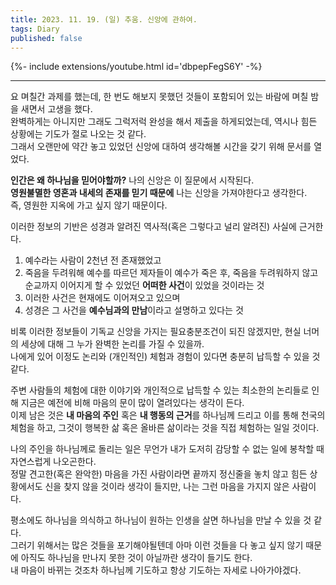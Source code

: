 ```yaml
---
title: 2023. 11. 19. (일) 추움. 신앙에 관하여.
tags: Diary
published: false
---
```


<!--more-->

{%- include extensions/youtube.html id='dbpepFegS6Y' -%}

---

요 며칠간 과제를 했는데, 한 번도 해보지 못했던 것들이 포함되어 있는 바람에 며칠 밤을 새면서 고생을 했다. \
완벽하게는 아니지만 그래도 그럭저럭 완성을 해서 제출을 하게되었는데, 역시나 힘든 상황에는 기도가 절로 나오는 것 같다. \
그래서 오랜만에 약간 놓고 있었던 신앙에 대하여 생각해볼 시간을 갖기 위해 문서를 열었다.

**인간은 왜 하나님을 믿어야할까?** 나의 신앙은 이 질문에서 시작된다. \
**영원불멸한 영혼과 내세의 존재를 믿기 때문에** 나는 신앙을 가져야한다고 생각한다. \
즉, 영원한 지옥에 가고 싶지 않기 때문이다.

이러한 정보의 기반은 성경과 알려진 역사적(혹은 그렇다고 널리 알려진) 사실에 근거한다.
1. 예수라는 사람이 2천년 전 존재했었고
2. 죽음을 두려워해 예수를 따르던 제자들이 예수가 죽은 후, 죽음을 두려워하지 않고 순교까지 이어지게 할 수 있었던 **어떠한 사건**이 있었을 것이라는 것
3. 이러한 사건은 현재에도 이어져오고 있으며
4. 성경은 그 사건을 **예수님과의 만남**이라고 설명하고 있다는 것

비록 이러한 정보들이 기독교 신앙을 가지는 필요충분조건이 되진 않겠지만, 현실 너머의 세상에 대해 그 누가 완벽한 논리를 가질 수 있을까. \
나에게 있어 이정도 논리와 (개인적인) 체험과 경험이 있다면 충분히 납득할 수 있을 것 같다.

주변 사람들의 체험에 대한 이야기와 개인적으로 납득할 수 있는 최소한의 논리들로 인해 지금은 예전에 비해 마음의 문이 많이 열려있다는 생각이 든다. \
이제 남은 것은 **내 마음의 주인** 혹은 **내 행동의 근거**를 하나님께 드리고 이를 통해 천국의 체험을 하고, 그것이 행복한 삶 혹은 올바른 삶이라는 것을 직접 체험하는 일일 것이다.

나의 주인을 하나님께로 돌리는 일은 무언가 내가 도저히 감당할 수 없는 일에 봉착할 때 자연스럽게 나오곤한다. \
정말 견고한(혹은 완악한) 마음을 가진 사람이라면 끝까지 정신줄을 놓치 않고 힘든 상황에서도 신을 찾지 않을 것이라 생각이 들지만, 나는 그런 마음을 가지지 않은 사람이다.

평소에도 하나님을 의식하고 하나님이 원하는 인생을 살면 하나님을 만날 수 있을 것 같다. \
그러기 위해서는 많은 것들을 포기해야될텐데 아마 이런 것들을 다 놓고 싶지 않기 때문에 아직도 하나님을 만나지 못한 것이 아닐까란 생각이 들기도 한다. \
내 마음이 바뀌는 것조차 하나님께 기도하고 항상 기도하는 자세로 나아가야겠다.
